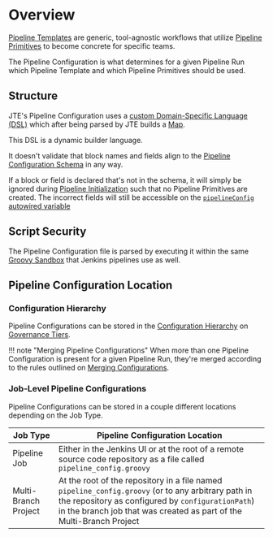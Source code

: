 # Overview

[Pipeline Templates](../pipeline-templates/index.md) are generic, tool-agnostic workflows that utilize [Pipeline Primitives](../pipeline-primitives/index.md) to become concrete for specific teams.

The Pipeline Configuration is what determines for a given Pipeline Run which Pipeline Template and which Pipeline Primitives should be used.

## Structure

JTE's Pipeline Configuration uses a [custom Domain-Specific Language (DSL)](./configuration-dsl.md) which after being parsed by JTE builds a [Map](https://docs.groovy-lang.org/latest/html/groovy-jdk/java/util/Map.html).

This DSL is a dynamic builder language.

It doesn't validate that block names and fields align to the [Pipeline Configuration Schema](../../reference/pipeline-configuration-schema.md) in any way.

If a block or field is declared that's not in the schema, it will simply be ignored during [Pipeline Initialization](../advanced/pipeline-initialization.md) such that no Pipeline Primitives are created.
The incorrect fields will still be accessible on the [`pipelineConfig` autowired variable](../../reference/autowired-variables.md##pipelineconfig)

## Script Security

The Pipeline Configuration file is parsed by executing it within the same [Groovy Sandbox](https://github.com/jenkinsci/script-security-plugin) that Jenkins pipelines use as well.

## Pipeline Configuration Location

### Configuration Hierarchy

Pipeline Configurations can be stored in the [Configuration Hierarchy](../pipeline-governance/configuration-hierarchy.md) on [Governance Tiers](../pipeline-governance/governance-tier.md).

!!! note "Merging Pipeline Configurations"
    When more than one Pipeline Configuration is present for a given Pipeline Run, they're merged according to the rules outlined on [Merging Configurations](./merging-configs.md).

### Job-Level Pipeline Configurations

Pipeline Configurations can be stored in a couple different locations depending on the Job Type.

| Job Type             | Pipeline Configuration Location                                                                                                               |
|----------------------|-----------------------------------------------------------------------------------------------------------------------------------------------|
| Pipeline Job         | Either in the Jenkins UI or at the root of a remote source code repository as a file called `pipeline_config.groovy`                          |
| Multi-Branch Project | At the root of the repository in a file named `pipeline_config.groovy` (or to any arbitrary path in the repository as configured by `configurationPath`) in the branch job that was created as part of the Multi-Branch Project |
